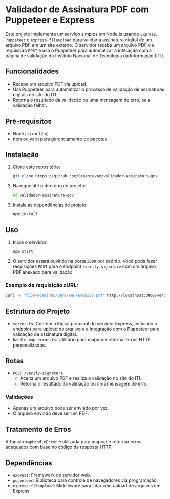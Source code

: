 # Validador de Assinatura PDF com Puppeteer e Express

Este projeto implementa um serviço simples em Node.js usando `Express`, `Puppeteer` e `express-fileupload` para validar a assinatura digital de um arquivo PDF em um site externo. O servidor recebe um arquivo PDF via requisição `POST` e usa o Puppeteer para automatizar a interação com a página de validação do Instituto Nacional de Tecnologia da Informação (ITI).

## Funcionalidades

- Recebe um arquivo PDF via upload.
- Usa Puppeteer para automatizar o processo de validação de assinaturas digitais no site do ITI.
- Retorna o resultado da validação ou uma mensagem de erro, se a validação falhar.

## Pré-requisitos

- Node.js (>= 12.x)
- npm ou yarn para gerenciamento de pacotes

## Instalação

1. Clone este repositório:
    ```bash
    git clone https://github.com/Gioestevam/validador-assinatura-gov
    ```

2. Navegue até o diretório do projeto:
    ```bash
    cd validador-assinatura-gov
    ```

3. Instale as dependências do projeto:
    ```bash
    npm install
    ```

## Uso

1. Inicie o servidor:
    ```bash
    npm start
    ```

2. O servidor estará ouvindo na porta `3000` por padrão. Você pode fazer requisições `POST` para o endpoint `/verify-signature` com um arquivo PDF anexado para validação.

### Exemplo de requisição cURL:

```bash
curl -F "file=@caminho/para/seu-arquivo.pdf" http://localhost:3000/verify-signature
```

## Estrutura do Projeto

- `server.ts`: Contém a lógica principal do servidor Express, incluindo o endpoint para upload do arquivo e a integração com o Puppeteer para validação de assinatura digital.
- `handle_map_error.ts`: Utilitário para mapear e retornar erros HTTP personalizados.

## Rotas

- `POST /verify-signature`
    - Aceita um arquivo PDF e realiza a validação no site do ITI.
    - Retorna o resultado da validação ou uma mensagem de erro.

### Validações

- Apenas um arquivo pode ser enviado por vez.
- O arquivo enviado deve ser um PDF.

## Tratamento de Erros

A função `mapHandleError` é utilizada para mapear e retornar erros adequados com base no código de resposta HTTP.

## Dependências

- `express`: Framework de servidor web.
- `puppeteer`: Biblioteca para controle de navegadores via programação.
- `express-fileupload`: Middleware para lidar com upload de arquivos em Express.